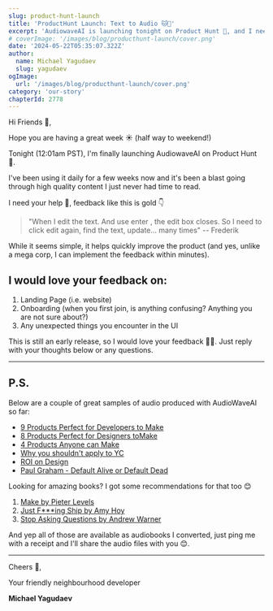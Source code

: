 ```yaml
---
slug: product-hunt-launch
title: 'ProductHunt Launch: Text to Audio 🐱️🚀'
excerpt: 'AudiowaveAI is launching tonight on Product Hunt 🚀, and I need your awesome feedback to make it even better! 🎉 Check it out and let me know what you think—I’m all ears! 💌😊'
# coverImage: '/images/blog/producthunt-launch/cover.png'
date: '2024-05-22T05:35:07.322Z'
author:
  name: Michael Yagudaev
  slug: yagudaev
ogImage:
  url: '/images/blog/producthunt-launch/cover.png'
category: 'our-story'
chapterId: 2778
---
```


Hi Friends 👋,

Hope you are having a great week ☀️ (half way to weekend!)

Tonight (12:01am PST), I'm finally launching AudiowaveAI on Product Hunt 🚀.

I've been using it daily for a few weeks now and it's been a blast going through high quality content I just never had time to read.

I need your help 🙏, feedback like this is gold 👇

> "When I edit the text. And use enter , the edit box closes. So I need to click edit again, find the text, update... many times" -- Frederik

While it seems simple, it helps quickly improve the product (and yes, unlike a mega corp, I can implement the feedback within minutes).

## I would love your feedback on:

1. Landing Page (i.e. website)
2. Onboarding (when you first join, is anything confusing? Anything you are not sure about?)
3. Any unexpected things you encounter in the UI

This is still an early release, so I would love your feedback 💌🙏. Just reply with your thoughts below or any questions.

---

## P.S.

Below are a couple of great samples of audio produced with AudioWaveAI so far:

- [9 Products Perfect for Developers to Make](https://www.audiowaveai.com/p/90-9-perfect-prodcuts-for-developers-to-make)
- [8 Products Perfect for Designers toMake](https://www.audiowaveai.com/p/92---------hey-designers8-perfect-products-you-can-make)
- [4 Products Anyone can Make](https://www.audiowaveai.com/p/93-4-products-anyone-can-make)
- [Why you shouldn't apply to YC](https://www.audiowaveai.com/p/70-why-you-shouldnt-apply-to-yc)
- [ROI on Design](https://www.audiowaveai.com/p/65-roi-on-design)
- [Paul Graham - Default Alive or Default Dead](https://www.audiowaveai.com/p/74-default-alive-or-default-dead)

Looking for amazing books? I got some recommendations for that too 😊

1. [Make by Pieter Levels](https://readmake.com/)
2. [Just F\*\*\*ing Ship by Amy Hoy](https://shop.stackingthebricks.com/just-fucking-ship)
3. [Stop Asking Questions by Andrew Warner](https://www.amazon.com/Stop-Asking-Questions-High-Impact-Interviews/dp/1737676516)

And yep all of those are available as audiobooks I converted, just ping me with a receipt and I'll share the audio files with you 😊.

---

Cheers 🍻,

Your friendly neighbourhood developer

**Michael Yagudaev**
